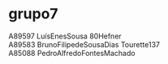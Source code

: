 # grupo7
 A89597 LuísEnesSousa 80Hefner  
 A89583 BrunoFilipedeSousaDias Tourette137  
 A85088 PedroAlfredoFontesMachado 
